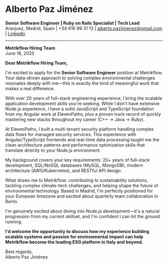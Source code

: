 # **Alberto Paz Jiménez**  

**Senior Software Engineer | Ruby on Rails Specialist | Tech Lead**  
Aranjuez, Madrid, Spain | +34 616 99 31 13 | [alberto.pazjimenez@gmail.com](mailto:alberto.pazjimenez@gmail.com) | [LinkedIn](https://www.linkedin.com/in/albertopazjimenez/)  

---

**Metrikflow Hiring Team**  
June 16, 2025

**Dear Metrikflow Hiring Team,**  

I'm excited to apply for the **Senior Software Engineer** position at Metrikflow. Your data-driven approach to solving complex environmental challenges resonates deeply with me—this is exactly the kind of meaningful work that makes a real difference.

With over 20 years of full-stack engineering experience, I bring the scalable application development skills you're seeking. While I don't have extensive Node.js experience, I have a solid JavaScript and TypeScript foundation from my Angular work at ElevenPaths, plus a proven track record of quickly mastering new stacks throughout my career (C++ → Java → Ruby).

At ElevenPaths, I built a multi-tenant security platform handling complex data flows for managed security services. This experience with Angular/TypeScript frontends and real-time data processing taught me the clean architecture patterns and performance optimization skills that translate directly to your Node.js environment.

My background covers your key requirements: 20+ years of full-stack development, SQL/NoSQL databases (MySQL, MongoDB), modern architecture (AWS/Kubernetes), and RESTful API design.

What draws me to Metrikflow: contributing to sustainability solutions, tackling complex climate-tech challenges, and helping shape the future of environmental technology. Based in Madrid, I'm perfectly positioned for your European timezone and excited about quarterly team collaboration in Berlin.

I'm genuinely excited about diving into Node.js development—it's a natural progression from my current skillset, and I'm confident I can hit the ground running.

**I'd welcome the opportunity to discuss how my experience building scalable systems and passion for environmental impact can help Metrikflow become the leading ESG platform in Italy and beyond.**

Best regards,  
Alberto Paz Jiménez
